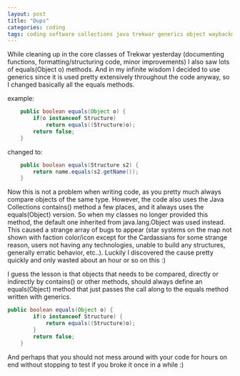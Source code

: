 ```yaml
---
layout: post
title: "Oups"
categories: coding
tags: coding software collections java trekwar generics object waybackmachine
---
```


While cleaning up in the core classes of Trekwar yesterday (documenting functions, formatting/structuring code, minor improvements) I also saw lots of equals(Object o) methods. And in my infinite wisdom I decided to use generics since it is used pretty extensively throughout the code anyway, so I changed basically all the equals methods.

example:
```java
    public boolean equals(Object o) {
        if(o instanceof Structure)
            return equals((Structure)o);
        return false;
    }
```

changed to:
```java
    public boolean equals(Structure s2) {
        return name.equals(s2.getName());
    }
```

Now this is not a problem when writing code, as you pretty much always compare objects of the same type. However, the code also uses the Java Collections contains() method a few places, and it always uses the equals(Object) version. So when my classes no longer provided this method, the default one inherited from java.lang.Object was used instead. This caused a strange array of bugs to appear (star systems on the map not shown with faction color/icon except for the Cardassians for some strange reason, users not having any technologies, unable to build any structures, generally erratic behavior, etc..). Luckily I discovered the cause pretty quickly and only wasted about an hour or so on this :)

I guess the lesson is that objects that needs to be compared, directly or indirectly by contains() or other methods, should always define an equals(Object) method that just passes the call along to the equals method written with generics.

```java
public boolean equals(Object o) {
        if(o instanceof Structure) {
            return equals((Structure)o);
        }
        return false;
    }
```

And perhaps that you should not mess around with your code for hours on end without stopping to test if you broke it once in a while :)
